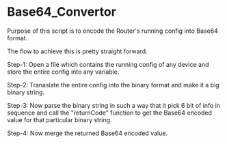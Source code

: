 # Base64_Convertor
Purpose of this script is to encode the Router's running config into Base64 format.

The flow to achieve this is pretty straight forward.

Step-1:
Open a file which contains the running config of any device and store the entire config into any variable.


Step-2:
Tranaslate the entire config into the binary format and make it a big binary string.


Step-3:
Now parse the binary string in such a way that it pick 6 bit of info in sequence and call the "returnCode" function to get the Base64 encoded value for that particular binary string.


Step-4:
Now merge the returned Base64 encoded value.
